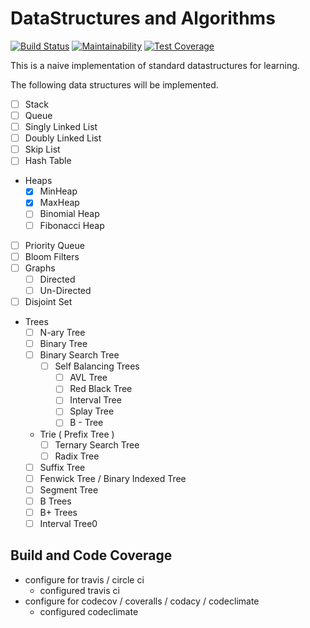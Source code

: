 # DataStructures and Algorithms

[![Build Status](https://travis-ci.org/balamanoharb/ruby-data-structures-and-algorithms.svg?branch=master)](https://travis-ci.org/balamanoharb/ruby-data-structures-and-algorithms)
[![Maintainability](https://api.codeclimate.com/v1/badges/2d1b85c38777dd7660cd/maintainability)](https://codeclimate.com/github/balamanoharb/ruby-data-structures-and-algorithms/maintainability)
[![Test Coverage](https://api.codeclimate.com/v1/badges/2d1b85c38777dd7660cd/test_coverage)](https://codeclimate.com/github/balamanoharb/ruby-data-structures-and-algorithms/test_coverage)


This is a naive implementation of standard datastructures for learning.

The following data structures will be implemented.

- [ ] Stack
- [ ] Queue
- [ ] Singly Linked List
- [ ] Doubly Linked List
- [ ] Skip List
- [ ] Hash Table
- Heaps
    - [x] MinHeap
    - [x] MaxHeap
    - [ ] Binomial Heap
    - [ ] Fibonacci Heap
- [ ] Priority Queue
- [ ] Bloom Filters
- [ ] Graphs
    - [ ] Directed
    - [ ] Un-Directed
- [ ] Disjoint Set
- Trees
    - [ ] N-ary Tree
    - [ ] Binary Tree
    - [ ] Binary Search Tree
        - [ ] Self Balancing Trees
            - [ ] AVL Tree
            - [ ] Red Black Tree
            - [ ] Interval Tree
            - [ ] Splay Tree
            - [ ] B - Tree
    - Trie ( Prefix Tree )
        - [ ] Ternary Search Tree
        - [ ] Radix Tree
    - [ ] Suffix Tree
    - [ ] Fenwick Tree / Binary Indexed Tree
    - [ ] Segment Tree
    - [ ] B Trees
    - [ ] B+ Trees
    - [ ] Interval Tree0

## Build and Code Coverage

- configure for travis / circle ci
  - configured travis ci
- configure for codecov / coveralls / codacy / codeclimate
  - configured codeclimate